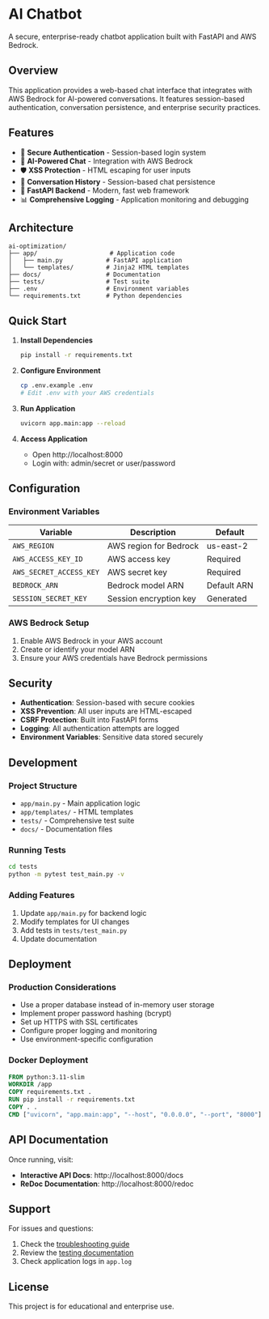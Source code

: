 # AI Chatbot

A secure, enterprise-ready chatbot application built with FastAPI and AWS Bedrock.

## Overview

This application provides a web-based chat interface that integrates with AWS Bedrock for AI-powered conversations. It features session-based authentication, conversation persistence, and enterprise security practices.

## Features

- 🔐 **Secure Authentication** - Session-based login system
- 💬 **AI-Powered Chat** - Integration with AWS Bedrock
- 🛡️ **XSS Protection** - HTML escaping for user inputs
- 📝 **Conversation History** - Session-based chat persistence
- 🚀 **FastAPI Backend** - Modern, fast web framework
- 📊 **Comprehensive Logging** - Application monitoring and debugging

## Architecture

```
ai-optimization/
├── app/                    # Application code
│   ├── main.py            # FastAPI application
│   └── templates/         # Jinja2 HTML templates
├── docs/                  # Documentation
├── tests/                 # Test suite
├── .env                   # Environment variables
└── requirements.txt       # Python dependencies
```

## Quick Start

1. **Install Dependencies**
   ```bash
   pip install -r requirements.txt
   ```

2. **Configure Environment**
   ```bash
   cp .env.example .env
   # Edit .env with your AWS credentials
   ```

3. **Run Application**
   ```bash
   uvicorn app.main:app --reload
   ```

4. **Access Application**
   - Open http://localhost:8000
   - Login with: admin/secret or user/password

## Configuration

### Environment Variables

| Variable                | Description            | Default     |
| ----------------------- | ---------------------- | ----------- |
| `AWS_REGION`            | AWS region for Bedrock | us-east-2   |
| `AWS_ACCESS_KEY_ID`     | AWS access key         | Required    |
| `AWS_SECRET_ACCESS_KEY` | AWS secret key         | Required    |
| `BEDROCK_ARN`           | Bedrock model ARN      | Default ARN |
| `SESSION_SECRET_KEY`    | Session encryption key | Generated   |

### AWS Bedrock Setup

1. Enable AWS Bedrock in your AWS account
2. Create or identify your model ARN
3. Ensure your AWS credentials have Bedrock permissions

## Security

- **Authentication**: Session-based with secure cookies
- **XSS Prevention**: All user inputs are HTML-escaped
- **CSRF Protection**: Built into FastAPI forms
- **Logging**: All authentication attempts are logged
- **Environment Variables**: Sensitive data stored securely

## Development

### Project Structure
- `app/main.py` - Main application logic
- `app/templates/` - HTML templates
- `tests/` - Comprehensive test suite
- `docs/` - Documentation files

### Running Tests
```bash
cd tests
python -m pytest test_main.py -v
```

### Adding Features
1. Update `app/main.py` for backend logic
2. Modify templates for UI changes
3. Add tests in `tests/test_main.py`
4. Update documentation

## Deployment

### Production Considerations
- Use a proper database instead of in-memory user storage
- Implement proper password hashing (bcrypt)
- Set up HTTPS with SSL certificates
- Configure proper logging and monitoring
- Use environment-specific configuration

### Docker Deployment
```dockerfile
FROM python:3.11-slim
WORKDIR /app
COPY requirements.txt .
RUN pip install -r requirements.txt
COPY . .
CMD ["uvicorn", "app.main:app", "--host", "0.0.0.0", "--port", "8000"]
```

## API Documentation

Once running, visit:
- **Interactive API Docs**: http://localhost:8000/docs
- **ReDoc Documentation**: http://localhost:8000/redoc

## Support

For issues and questions:
1. Check the [troubleshooting guide](troubleshooting.md)
2. Review the [testing documentation](testing.md)
3. Check application logs in `app.log`

## License

This project is for educational and enterprise use.